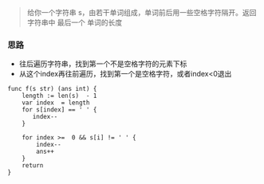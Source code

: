 > 给你一个字符串 s，由若干单词组成，单词前后用一些空格字符隔开。返回字符串中 最后一个 单词的长度


### 思路


- 往后遍历字符串，找到第一个不是空格字符的元素下标
- 从这个index再往前遍历，找到第一个是空格字符，或者index<0退出

```golang
func f(s str) (ans int) {
    length := len(s)  - 1
    var index  = length
    for s[index] == ' ' {
       index--
    }

    for index >=  0 && s[i] != ' ' {
        index--
        ans++
    }
    return
}
```
